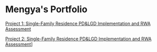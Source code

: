# Mengya's Portfolio

[Project 1: Single-Family Residence PD&LGD Implementation and RWA Assessment](https://github.com/Mickey-lucky/Single-Family-Residence-PD-LGD-RWA-Project)

[Project 2: Single-Family Residence PD&LGD Implementation and RWA Assessment](https://github.com/Mickey-lucky/E-Commerce-Customer-Behavior-Analysis)]
